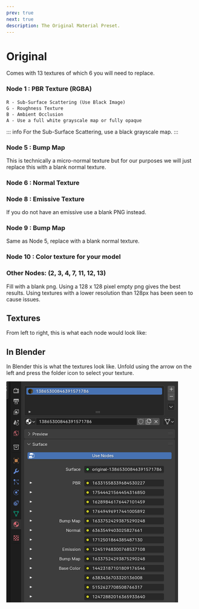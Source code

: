 ```yaml
---
prev: true
next: true
description: The Original Material Preset.
---
```


# Original
Comes with 13 textures of which 6 you will need to replace.

### Node 1 : PBR Texture (RGBA)
	R - Sub-Surface Scattering (Use Black Image)
	G - Roughness Texture
	B - Ambient Occlusion
	A - Use a full white grayscale map or fully opaque

::: info
For the Sub-Surface Scattering, use a black grayscale map.
:::

### Node 5 : Bump Map
This is technically a micro-normal texture but for our purposes we will just replace this with a blank normal texture.

### Node 6 : Normal Texture

### Node 8 : Emissive Texture
If you do not have an emissive use a blank PNG instead.

### Node 9 : Bump Map
Same as Node 5, replace with a blank normal texture.

### Node 10 : Color texture for your model

### Other Nodes: (2, 3, 4, 7, 11, 12, 13)
Fill with a blank png. Using a 128 x 128 pixel empty png gives the best results. Using textures with a lower resolution than 128px has been seen to cause issues.

## Textures
From left to right, this is what each node would look like:

## In Blender
In Blender this is what the textures look like. Unfold using the arrow on the left and press the folder icon to select your texture.

![Original Blender Preview](../public/images/original-material/original-blender.png)